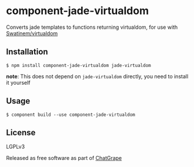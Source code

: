 # component-jade-virtualdom

Converts jade templates to functions returning virtualdom, for use with
[Swatinem/virtualdom](https://github.com/Swatinem/virtualdom)

## Installation

    $ npm install component-jade-virtualdom jade-virtualdom

**note**: This does not depend on `jade-virtualdom` directly, you need to install it yourself

## Usage

    $ component build --use component-jade-virtualdom

## License

  LGPLv3

  Released as free software as part of [ChatGrape](https://chatgrape.com/)


